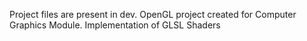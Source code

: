 Project files are present in dev. 
OpenGL project created for Computer Graphics Module.
Implementation of GLSL Shaders
